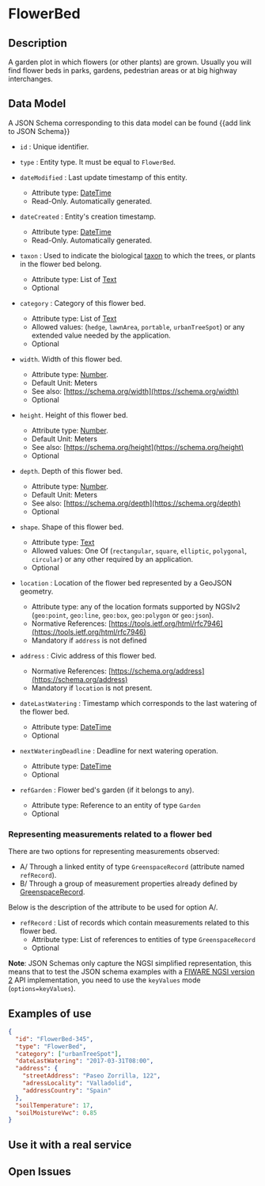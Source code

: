 # FlowerBed

## Description

 A garden plot in which flowers (or other plants) are grown.
 Usually you will find flower beds in parks, gardens, pedestrian areas or at big highway interchanges.
 
## Data Model

A JSON Schema corresponding to this data model can be found {{add link to JSON Schema}}

+ `id` : Unique identifier. 

+ `type` : Entity type. It must be equal to `FlowerBed`. 

+ `dateModified` : Last update timestamp of this entity.
    + Attribute type: [DateTime](https://schema.org/DateTime)
    + Read-Only. Automatically generated.

+ `dateCreated` : Entity's creation timestamp.
    + Attribute type: [DateTime](https://schema.org/DateTime)
    + Read-Only. Automatically generated.

+ `taxon` : Used to indicate the biological [taxon](http://en.wikipedia.org/wiki/en:taxon)
to which the trees, or plants in the flower bed belong.
    + Attribute type: List of [Text](https://schema.org/Text)
    + Optional
    
+ `category` : Category of this flower bed. 
    + Attribute type: List of [Text](https://schema.org/Text)
    + Allowed values: (`hedge`, `lawnArea`, `portable`, `urbanTreeSpot`) or any extended value needed by the application.
    + Optional
    
+ `width`. Width of this flower bed.
    + Attribute type: [Number](https://schema.org/Number).
    + Default Unit: Meters
    + See also: [https://schema.org/width](https://schema.org/width)
    + Optional 

+ `height`. Height of this flower bed. 
    + Attribute type: [Number](https://schema.org/Number).
    + Default Unit: Meters
    + See also: [https://schema.org/height](https://schema.org/height)
    + Optional 

+ `depth`. Depth of this flower bed.
    + Attribute type: [Number](https://schema.org/Number).
    + Default Unit: Meters
    + See also: [https://schema.org/depth](https://schema.org/depth)
    + Optional

+ `shape`. Shape of this flower bed.
    + Attribute type: [Text](https://schema.org/Text)
    + Allowed values: One Of (`rectangular`, `square`, `elliptic`, `polygonal`, `circular`) or any other required by an application.
    + Optional

+ `location` : Location of the flower bed represented by a GeoJSON geometry. 
    + Attribute type: any of the location formats supported by NGSIv2 (`geo:point`, `geo:line`, `geo:box`, `geo:polygon` or `geo:json`).
    + Normative References: [https://tools.ietf.org/html/rfc7946](https://tools.ietf.org/html/rfc7946)
    + Mandatory if `address` is not defined
    
+ `address` : Civic address of this flower bed.
    + Normative References: [https://schema.org/address](https://schema.org/address)
    + Mandatory if `location` is not present.     

+ `dateLastWatering` : Timestamp which corresponds to the last watering of the flower bed.
    + Attribute type: [DateTime](https://schema.org/DateTime)
    + Optional

+ `nextWateringDeadline` : Deadline for next watering operation.
    + Attribute type: [DateTime](https://schema.org/DateTime)
    + Optional
    
+ `refGarden` : Flower bed's garden (if it belongs to any). 
    + Attribute type: Reference to an entity of type `Garden`
    + Optional
    
### Representing measurements related to a flower bed

 There are two options for representing measurements observed:

+ A/ Through a linked entity of type `GreenspaceRecord` (attribute named `refRecord`).
+ B/ Through a group of measurement properties already defined by [GreenspaceRecord](../../GreenspaceRecord/doc/spec.md). 

Below is the description of the attribute to be used for option A/. 
    
+ `refRecord` : List of records which contain measurements related to this flower bed.
    + Attribute type: List of references to entities of type `GreenspaceRecord`
    + Optional

**Note**: JSON Schemas only capture the NGSI simplified representation, this means that to test the JSON schema examples with
a [FIWARE NGSI version 2](http://fiware.github.io/specifications/ngsiv2/stable) API implementation, you need to use the `keyValues`
mode (`options=keyValues`).
    
## Examples of use

```json
{
  "id": "FlowerBed-345",
  "type": "FlowerBed",
  "category": ["urbanTreeSpot"],
  "dateLastWatering": "2017-03-31T08:00",
  "address": {
    "streetAddress": "Paseo Zorrilla, 122",
    "adressLocality": "Valladolid",
    "addressCountry": "Spain"
  },
  "soilTemperature": 17,
  "soilMoistureVwc": 0.85
}
```
    
## Use it with a real service


## Open Issues

